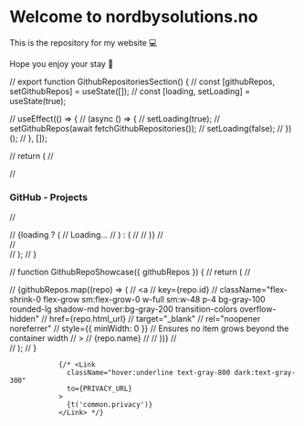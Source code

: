 ﻿# Welcome to nordbysolutions.no

This is the repository for my website 💻

Hope you enjoy your stay 🧙

// export function GithubRepositoriesSection() {
// const [githubRepos, setGithubRepos] = useState([]);
// const [loading, setLoading] = useState(true);

// useEffect(() => {
// (async () => {
// setLoading(true);
// setGithubRepos(await fetchGithubRepositories());
// setLoading(false);
// })();
// }, []);

// return (
// <section className="p-6 bg-white rounded-lg shadow-md mx-auto max-w-3xl">
// <h3 className="text-2xl font-bold text-gray-900 mb-4">GitHub - Projects</h3>

// <div className="flex flex-wrap gap-2">
// {loading ? (
// <span className="text-gray-500">Loading...</span>
// ) : (
// <GithubRepoShowcase githubRepos={githubRepos} />
// )}
// </div>
// </section>
// );
// }

// function GithubRepoShowcase({ githubRepos }) {
// return (
// <div className="w-full flex flex-wrap gap-2">
// {githubRepos.map((repo) => (
// <a
// key={repo.id}
// className="flex-shrink-0 flex-grow sm:flex-grow-0 w-full sm:w-48 p-4 bg-gray-100 rounded-lg shadow-md hover:bg-gray-200 transition-colors overflow-hidden"
// href={repo.html_url}
// target="\_blank"
// rel="noopener noreferrer"
// style={{ minWidth: 0 }} // Ensures no item grows beyond the container width
// >
// <span className="block text-lg font-semibold truncate">{repo.name}</span>
// </a>
// ))}
// </div>
// );
// }

                {/* <Link
                  className="hover:underline text-gray-800 dark:text-gray-300"
                  to={PRIVACY_URL}
                >
                  {t('common.privacy')}
                </Link> */}
